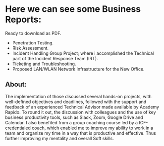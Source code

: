 # Here we can see some Business Reports:
Ready to download as PDF.

- Penetration Testing.
- Risk Assessment.
- Incident Handling Group Project; where i accomplished the Technical part of the Incident Response Team (IRT).
- Ticketing and Troubleshooting.
- Proposed LAN/WLAN Network Infrastructure for the New Office.

## About:

The implementation of those discussed several hands-on projects, with well-defined objectives and deadlines, followed
with the support and feedback of an experienced Technical Advisor made available by Academy Rapido. 
To round it out, the discussion with colleagues and the use of key business productivity tools, such as 
Slack, Zoom, Google Drive and Calendar.
I also benefited from a group coaching course led by a ICF-credentialed coach, which enabled me to improve my
ability to work in a team and organize my time in a way that is productive and effective.
Thus further improving my mentality and overall Soft skills.
